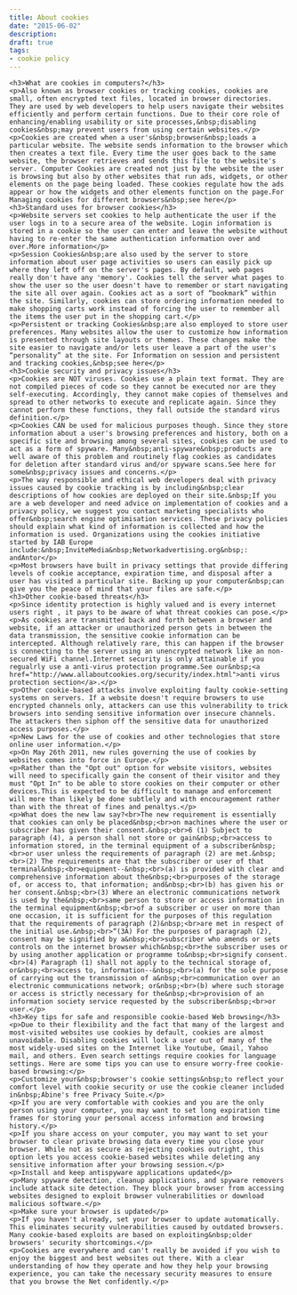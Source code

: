```yaml
---
title: About cookies
date: "2015-06-02"
description:
draft: true
tags:
- cookie policy
---
```

    <h3>What are cookies in computers?</h3>
    <p>Also known as browser cookies or tracking cookies, cookies are small, often encrypted text files, located in browser directories. They are used by web developers to help users navigate their websites efficiently and perform certain functions. Due to their core role of enhancing/enabling usability or site processes,&nbsp;disabling cookies&nbsp;may prevent users from using certain websites.</p>
    <p>Cookies are created when a user's&nbsp;browser&nbsp;loads a particular website. The website sends information to the browser which then creates a text file. Every time the user goes back to the same website, the browser retrieves and sends this file to the website's server. Computer Cookies are created not just by the website the user is browsing but also by other websites that run ads, widgets, or other elements on the page being loaded. These cookies regulate how the ads appear or how the widgets and other elements function on the page.For Managing cookies for different browsers&nbsp;see here</p>
    <h3>Standard uses for browser cookies</h3>
    <p>Website servers set cookies to help authenticate the user if the user logs in to a secure area of the website. Login information is stored in a cookie so the user can enter and leave the website without having to re-enter the same authentication information over and over.More information</p>
    <p>Session Cookies&nbsp;are also used by the server to store information about user page activities so users can easily pick up where they left off on the server's pages. By default, web pages really don't have any 'memory'. Cookies tell the server what pages to show the user so the user doesn't have to remember or start navigating the site all over again. Cookies act as a sort of “bookmark” within the site. Similarly, cookies can store ordering information needed to make shopping carts work instead of forcing the user to remember all the items the user put in the shopping cart.</p>
    <p>Persistent or tracking Cookies&nbsp;are also employed to store user preferences. Many websites allow the user to customize how information is presented through site layouts or themes. These changes make the site easier to navigate and/or lets user leave a part of the user's “personality” at the site. For Information on session and persistent and tracking cookies,&nbsp;see here</p>
    <h3>Cookie security and privacy issues</h3>
    <p>Cookies are NOT viruses. Cookies use a plain text format. They are not compiled pieces of code so they cannot be executed nor are they self-executing. Accordingly, they cannot make copies of themselves and spread to other networks to execute and replicate again. Since they cannot perform these functions, they fall outside the standard virus definition.</p>
    <p>Cookies CAN be used for malicious purposes though. Since they store information about a user's browsing preferences and history, both on a specific site and browsing among several sites, cookies can be used to act as a form of spyware. Many&nbsp;anti-spyware&nbsp;products are well aware of this problem and routinely flag cookies as candidates for deletion after standard virus and/or spyware scans.See here for some&nbsp;privacy issues and concerns.</p>
    <p>The way responsible and ethical web developers deal with privacy issues caused by cookie tracking is by including&nbsp;clear descriptions of how cookies are deployed on their site.&nbsp;If you are a web developer and need advice on implementation of cookies and a privacy policy, we suggest you contact marketing specialists who offer&nbsp;search engine optimisation services. These privacy policies should explain what kind of information is collected and how the information is used. Organizations using the cookies initiative started by IAB Europe include:&nbsp;InviteMedia&nbsp;Networkadvertising.org&nbsp;: andAntor</p>
    <p>Most browsers have built in privacy settings that provide differing levels of cookie acceptance, expiration time, and disposal after a user has visited a particular site. Backing up your computer&nbsp;can give you the peace of mind that your files are safe.</p>
    <h3>Other cookie-based threats</h3>
    <p>Since identity protection is highly valued and is every internet users right , it pays to be aware of what threat cookies can pose.</p>
    <p>As cookies are transmitted back and forth between a browser and website, if an attacker or unauthorized person gets in between the data transmission, the sensitive cookie information can be intercepted. Although relatively rare, this can happen if the browser is connecting to the server using an unencrypted network like an non-secured WiFi channel.Internet security is only attainable if you regualrly use a anti-virus protection programme.See our&nbsp;<a href="http://www.allaboutcookies.org/security/index.html">anti virus protection section</a>.</p>
    <p>Other cookie-based attacks involve exploiting faulty cookie-setting systems on servers. If a website doesn't require browsers to use encrypted channels only, attackers can use this vulnerability to trick browsers into sending sensitive information over insecure channels. The attackers then siphon off the sensitive data for unauthorized access purposes.</p>
    <p>New Laws for the use of cookies and other technologies that store online user information.</p>
    <p>On May 26th 2011, new rules governing the use of cookies by websites comes into force in Europe.</p>
    <p>Rather than the "Opt out" option for website visitors, websites will need to specifically gain the consent of their visitor and they must "Opt In" to be able to store cookies on their computer or other devices.This is expected to be difficult to manage and enforcement will more than likely be done subtlely and with encouragement rather than with the threat of fines and penaltys.</p>
    <p>What does the new law say?<br>The new requirement is essentially that cookies can only be placed&nbsp;<br>on machines where the user or subscriber has given their consent.&nbsp;<br>6 (1) Subject to paragraph (4), a person shall not store or gain&nbsp;<br>access to information stored, in the terminal equipment of a subscriber&nbsp;<br>or user unless the requirements of paragraph (2) are met.&nbsp;<br>(2) The requirements are that the subscriber or user of that terminal&nbsp;<br>equipment--&nbsp;<br>(a) is provided with clear and comprehensive information about the&nbsp;<br>purposes of the storage of, or access to, that information; and&nbsp;<br>(b) has given his or her consent.&nbsp;<br>(3) Where an electronic communications network is used by the&nbsp;<br>same person to store or access information in the terminal equipment&nbsp;<br>of a subscriber or user on more than one occasion, it is sufficient for the purposes of this regulation that the requirements of paragraph (2)&nbsp;<br>are met in respect of the initial use.&nbsp;<br>“(3A) For the purposes of paragraph (2), consent may be signified by a&nbsp;<br>subscriber who amends or sets controls on the internet browser which&nbsp;<br>the subscriber uses or by using another application or programme to&nbsp;<br>signify consent.<br>(4) Paragraph (1) shall not apply to the technical storage of, or&nbsp;<br>access to, information--&nbsp;<br>(a) for the sole purpose of carrying out the transmission of a&nbsp;<br>communication over an electronic communications network; or&nbsp;<br>(b) where such storage or access is strictly necessary for the&nbsp;<br>provision of an information society service requested by the subscriber&nbsp;<br>or user.</p>
    <h3>Key tips for safe and responsible cookie-based Web browsing</h3>
    <p>Due to their flexibility and the fact that many of the largest and most-visited websites use cookies by default, cookies are almost unavoidable. Disabling cookies will lock a user out of many of the most widely-used sites on the Internet like Youtube, Gmail, Yahoo mail, and others. Even search settings require cookies for language settings. Here are some tips you can use to ensure worry-free cookie-based browsing:</p>
    <p>Customize your&nbsp;browser's cookie settings&nbsp;to reflect your comfort level with cookie security or use the cookie cleaner included in&nbsp;Abine's free Privacy Suite.</p>
    <p>If you are very comfortable with cookies and you are the only person using your computer, you may want to set long expiration time frames for storing your personal access information and browsing history.</p>
    <p>If you share access on your computer, you may want to set your browser to clear private browsing data every time you close your browser. While not as secure as rejecting cookies outright, this option lets you access cookie-based websites while deleting any sensitive information after your browsing session.</p>
    <p>Install and keep antispyware applications updated</p>
    <p>Many spyware detection, cleanup applications, and spyware removers include attack site detection. They block your browser from accessing websites designed to exploit browser vulnerabilities or download malicious software.</p>
    <p>Make sure your browser is updated</p>
    <p>If you haven't already, set your browser to update automatically. This eliminates security vulnerabilities caused by outdated browsers. Many cookie-based exploits are based on exploiting&nbsp;older browsers' security shortcomings.</p>
    <p>Cookies are everywhere and can't really be avoided if you wish to enjoy the biggest and best websites out there. With a clear understanding of how they operate and how they help your browsing experience, you can take the necessary security measures to ensure that you browse the Net confidently.</p>
